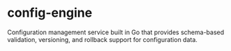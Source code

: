 # config-engine
Configuration management service built in Go that provides schema-based validation, versioning, and rollback support for configuration data.
